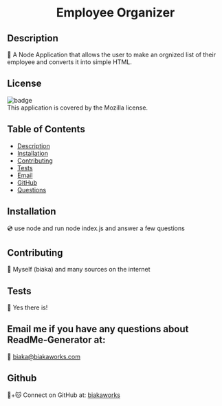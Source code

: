 <h1 align="center">Employee Organizer</h1>

## Description
📖 A Node Application that allows the user to make an orgnized list of their employee and converts it into simple HTML.

## License
![badge](https://img.shields.io/badge/license-Mozilla-brightgreen)
<br />
This application is covered by the Mozilla license. 

## Table of Contents
- [Description](#description)
- [Installation](#installation)
- [Contributing](#contributing)
- [Tests](#tests)
- [Email](#email)
- [GitHub](#gitHub)
- [Questions](#questions)

## Installation
💿 use node and run node index.js and answer a few questions

## Contributing
🤝 Myself (biaka) and many sources on the internet

## Tests
🔬 Yes there is!

## Email me if you have any questions about ReadMe-Generator at:
📧 biaka@biakaworks.com

## Github
🐙+🐱 Connect on GitHub at: [biakaworks](https://github.com/biakaworks)

